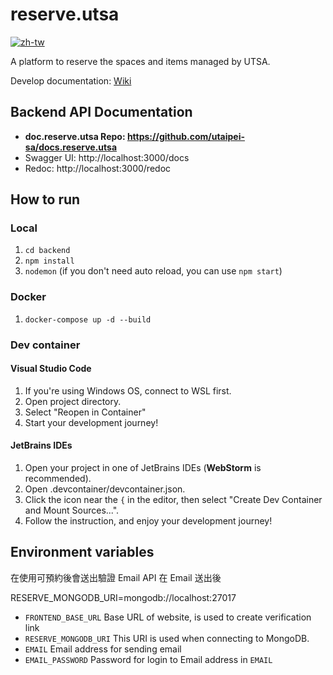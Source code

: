 # reserve.utsa

[![zh-tw](https://img.shields.io/badge/lang-zh--tw-blue.svg)](https://github.com/utaipei-sa/api.reserve.utsa/blob/main/README.zh-tw.md)

A platform to reserve the spaces and items managed by UTSA.

Develop documentation: [Wiki](https://github.com/utaipei-sa/reserve.utsa/wiki)

## Backend API Documentation

- **doc.reserve.utsa Repo: https://github.com/utaipei-sa/docs.reserve.utsa**
- Swagger UI: http://localhost:3000/docs
- Redoc: http://localhost:3000/redoc

## How to run

### Local

1. `cd backend`  
2. `npm install`  
3. `nodemon` (if you don't need auto reload, you can use `npm start`)  

### Docker

1. `docker-compose up -d --build`

### Dev container

#### Visual Studio Code

1. If you're using Windows OS, connect to WSL first.
2. Open project directory.
3. Select "Reopen in Container"
4. Start your development journey!

#### JetBrains IDEs

1. Open your project in one of JetBrains IDEs (**WebStorm** is recommended).
2. Open .devcontainer/devcontainer.json.
3. Click the icon near the `{` in the editor, then select "Create Dev Container and Mount Sources...".
4. Follow the instruction, and enjoy your development journey!

## Environment variables
在使用可預約後會送出驗證 Email
API 在 Email 送出後

RESERVE_MONGODB_URI=mongodb://localhost:27017

- `FRONTEND_BASE_URL` Base URL of website, is used to create verification link
- `RESERVE_MONGODB_URI` This URI is used when connecting to MongoDB.
- `EMAIL` Email address for sending email
- `EMAIL_PASSWORD` Password for login to Email address in `EMAIL`
